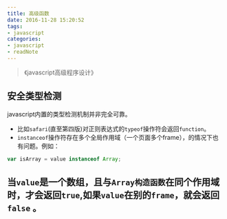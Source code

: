 ```yaml
---
title: 高级函数
date: 2016-11-28 15:20:52
tags:
- javascript
categories:
- javascript
- readNote
---
```


> 《javascript高级程序设计》

## 安全类型检测

javascript内置的类型检测机制并非完全可靠。

- 比如`safari`(直至第四版)对正则表达式的`typeof`操作符会返回`function`。  
- `instanceof`操作符存在多个全局作用域（一个页面多个frame），的情况下也有问题。例如：  
```javascript
var isArray = value instanceof Array;
```
当`value`是一个数组，且与`Array构造函数`在同个作用域时，才会返回`true`,如果`value`在别的`frame`，就会返回`false`
。
- 